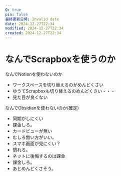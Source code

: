 ```yaml
---
Q: true
pin: false
最終更新日時: Invalid date
date: 2024-12-27T22:34
modified: 2024-12-27T22:34
created: 2024-12-27T22:34
---
```

# なんでScrapboxを使うのか

なんでNotionを使わないのか

- ワークスペースを切り替えるのがめんどくさい  
- ゆうてScrapboxも切り替えるのめんどくさい・・・  
- 見た目が良くない  

なんでObsidianを使わないのか(確定)

- 同期がしにくい  
- 課金しろ。  
- カードビューが無い  
- むしろ無い方がいい。  
- スマホ画面が見にくい？  
- 慣れろ。  
- ネットに後悔するのは課金  
- 課金しろ。  
- あとめんどくさそう。
